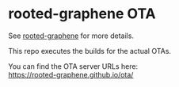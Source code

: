 rooted-graphene OTA
===

See [rooted-graphene](https://github.com/schnatterer/rooted-graphene/) for more details.

This repo executes the builds for the actual OTAs.

You can find the OTA server URLs here:  
https://rooted-graphene.github.io/ota/
